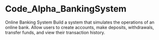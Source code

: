 # Code_Alpha_BankingSystem
Online Banking System Build a system that simulates the operations of an online bank. Allow users to create accounts, make deposits, withdrawals, transfer funds, and view their transaction history.
